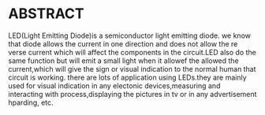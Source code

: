 # ABSTRACT
LED(Light Emitting Diode)is a semiconductor light emitting diode. we know that diode allows the current in one direction and does not allow the re
verse current which will affect the components in the circuit.LED also do the same function but will emit a small light when it allowef the allowed the current,which will give the sign or visual indication to the normal human that circuit is working. there are lots of application using LEDs.they are mainly used for visual indication in any electonic devices,measuring and interacting with process,displaying the pictures in tv or in any advertisement hparding, etc.
